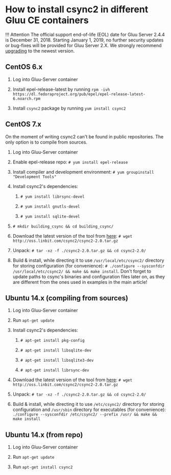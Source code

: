 # How to install csync2 in different Gluu CE containers

!!! Attention
    The official support end-of-life (EOL) date for Gluu Server 2.4.4 is December 31, 2018. Starting January 1, 2019, no further security updates or bug-fixes will be provided for Gluu Server 2.X. We strongly recommend [upgrading](https://gluu.org/docs/ce/upgrade/) to the newest version.

## CentOS 6.x

1. Log into Gluu-Server container

2. Install epel-release-latest by running `rpm -ivh https://dl.fedoraproject.org/pub/epel/epel-release-latest-6.noarch.rpm`

3. Install `csync2` package by running `yum install csync2`


## CentOS 7.x

On the moment of writing csync2 can't be found in public repositories. The only option is to compile from sources.

1. Log into Gluu-Server container

2. Enable epel-release repo: `# yum install epel-release`

3. Install compiler and development environment: `# yum groupinstall "Development Tools"`

4. Install csync2's dependencies:

    1. `# yum install librsync-devel`

    2. `# yum install gnutls-devel`

    3. `# yum install sqlite-devel`

5. `# mkdir building_csync && cd building_csync/`

6. Download the latest version of the tool from [here](http://oss.linbit.com/csync2/): `# wget http://oss.linbit.com/csync2/csync2-2.0.tar.gz`

7. Unpack: `# tar -xz -f ./csync2-2.0.tar.gz && cd csync2-2.0/`

8. Build & install, while directing it to use `/usr/local/etc/csync2/` directory for storing configuration (for convenience): `# ./configure --sysconfdir /usr/local/etc/csync2/ && make && make install`. Don't forget to update paths to csync's binaries and configuration files later on, as they are different from the ones used in examples in the main article!

## Ubuntu 14.x (compiling from sources)

1. Log into Gluu-Server container

2. Run `apt-get update`

3. Install csync2's dependencies:

    1. `# apt-get install pkg-config`
    
    2. `# apt-get install libsqlite-dev`
    
    3. `# apt-get install libsqlite3-dev`

    4. `# apt-get install librsync-dev`

4. Download the latest version of the tool from [here](http://oss.linbit.com/csync2/): `# wget http://oss.linbit.com/csync2/csync2-2.0.tar.gz`

5. Unpack: `# tar -xz -f ./csync2-2.0.tar.gz && cd csync2-2.0/`

6. Build & install, while directing it to use `/etc/csync2/` directory for storing configuration and `/usr/sbin` directory for executables (for convenience): `./configure --sysconfdir /etc/csync2/ --prefix /usr/ && make && make install`

## Ubuntu 14.x (from repo)

1. Log into Gluu-Server container

2. Run `apt-get update`

3. Run `apt-get install csync2`
